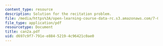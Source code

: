 ```yaml
---
content_type: resource
description: Solution for the recitation problem.
file: /media/https%3A/open-learning-course-data-rc.s3.amazonaws.com/7-012-introduction-to-biology-fall-2004/d697c9f7791ee88452194c96421c0ae0_can2a.pdf
file_type: application/pdf
resourcetype: Document
title: can2a.pdf
uid: d697c9f7-791e-e884-5219-4c96421c0ae0
---
```

